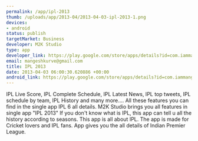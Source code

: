 ```yaml
--- 
permalink: /app/ipl-2013
thumb: /uploads/app/2013-04/2013-04-03-ipl-2013-1.png
devices: 
- android
status: publish
targetMarket: Business
developer: M2K Studio
type: app
developer_link: https://play.google.com/store/apps/details?id=com.iammangya.ipl2013
email: mangeshkurve@gmail.com
title: IPL 2013
date: 2013-04-03 06:00:30.620886 +00:00
android_link: https://play.google.com/store/apps/details?id=com.iammangya.ipl2013
---
```


IPL Live Score, IPL Complete Schedule, IPL Latest News, IPL top tweets, IPL schedule by team, IPL History and many more.... All these features you can find in the single app IPL 6 all details.
M2K Studio brings you all features in single app "IPL 2013"
If you don't know what is IPL, this app can tell u all the history according to seasons.
This app is all about IPL. The app is made for Cricket lovers and IPL fans.
App gives you the all details of Indian Premier League.
